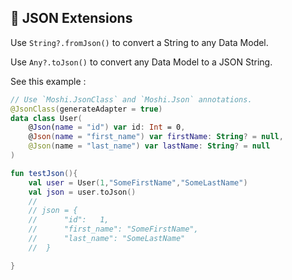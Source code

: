 ## 💉 JSON Extensions

Use `String?.fromJson()` to convert a String to any Data Model.

Use `Any?.toJson()` to convert any Data Model to a JSON String.

 See this example : 

```kotlin
// Use `Moshi.JsonClass` and `Moshi.Json` annotations.
@JsonClass(generateAdapter = true)  
data class User(  
    @Json(name = "id") var id: Int = 0,  
    @Json(name = "first_name") var firstName: String? = null,  
    @Json(name = "last_name") var lastName: String? = null  
)

fun testJson(){
    val user = User(1,"SomeFirstName","SomeLastName")
    val json = user.toJson() 
    //  
    // json = {
    //      "id": 	1,
    //      "first_name": "SomeFirstName",
    //      "last_name": "SomeLastName"
    //  }

}

```
<!--stackedit_data:
eyJoaXN0b3J5IjpbLTQ0NDYyMTA3NiwtMTgzNjQ4MzkwNl19
-->